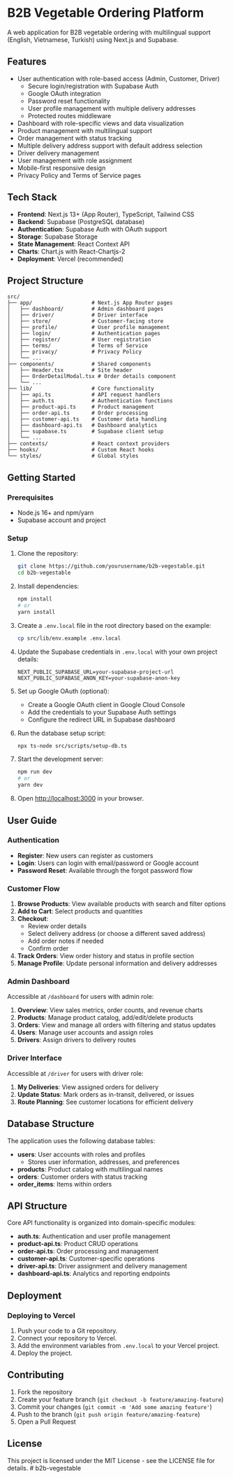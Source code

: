 # B2B Vegetable Ordering Platform

A web application for B2B vegetable ordering with multilingual support (English, Vietnamese, Turkish) using Next.js and Supabase.

## Features

- User authentication with role-based access (Admin, Customer, Driver)
  - Secure login/registration with Supabase Auth
  - Google OAuth integration
  - Password reset functionality
  - User profile management with multiple delivery addresses
  - Protected routes middleware
- Dashboard with role-specific views and data visualization
- Product management with multilingual support
- Order management with status tracking
- Multiple delivery address support with default address selection
- Driver delivery management
- User management with role assignment
- Mobile-first responsive design
- Privacy Policy and Terms of Service pages

## Tech Stack

- **Frontend**: Next.js 13+ (App Router), TypeScript, Tailwind CSS
- **Backend**: Supabase (PostgreSQL database)
- **Authentication**: Supabase Auth with OAuth support
- **Storage**: Supabase Storage
- **State Management**: React Context API
- **Charts**: Chart.js with React-Chartjs-2
- **Deployment**: Vercel (recommended)

## Project Structure

```
src/
├── app/                   # Next.js App Router pages
│   ├── dashboard/         # Admin dashboard pages
│   ├── driver/            # Driver interface
│   ├── store/             # Customer-facing store
│   ├── profile/           # User profile management
│   ├── login/             # Authentication pages
│   ├── register/          # User registration
│   ├── terms/             # Terms of Service
│   ├── privacy/           # Privacy Policy
│   └── ...
├── components/            # Shared components
│   ├── Header.tsx         # Site header
│   ├── OrderDetailModal.tsx # Order details component
│   └── ...
├── lib/                   # Core functionality
│   ├── api.ts             # API request handlers
│   ├── auth.ts            # Authentication functions
│   ├── product-api.ts     # Product management
│   ├── order-api.ts       # Order processing
│   ├── customer-api.ts    # Customer data handling
│   ├── dashboard-api.ts   # Dashboard analytics
│   ├── supabase.ts        # Supabase client setup
│   └── ...
├── contexts/              # React context providers
├── hooks/                 # Custom React hooks
└── styles/                # Global styles
```

## Getting Started

### Prerequisites

- Node.js 16+ and npm/yarn
- Supabase account and project

### Setup

1. Clone the repository:
   ```bash
   git clone https://github.com/yourusername/b2b-vegestable.git
   cd b2b-vegestable
   ```

2. Install dependencies:
   ```bash
   npm install
   # or
   yarn install
   ```

3. Create a `.env.local` file in the root directory based on the example:
   ```bash
   cp src/lib/env.example .env.local
   ```

4. Update the Supabase credentials in `.env.local` with your own project details:
   ```
   NEXT_PUBLIC_SUPABASE_URL=your-supabase-project-url
   NEXT_PUBLIC_SUPABASE_ANON_KEY=your-supabase-anon-key
   ```

5. Set up Google OAuth (optional):
   - Create a Google OAuth client in Google Cloud Console
   - Add the credentials to your Supabase Auth settings
   - Configure the redirect URL in Supabase dashboard

6. Run the database setup script:
   ```bash
   npx ts-node src/scripts/setup-db.ts
   ```

7. Start the development server:
   ```bash
   npm run dev
   # or
   yarn dev
   ```

8. Open [http://localhost:3000](http://localhost:3000) in your browser.

## User Guide

### Authentication

- **Register**: New users can register as customers
- **Login**: Users can login with email/password or Google account
- **Password Reset**: Available through the forgot password flow

### Customer Flow

1. **Browse Products**: View available products with search and filter options
2. **Add to Cart**: Select products and quantities
3. **Checkout**:
   - Review order details
   - Select delivery address (or choose a different saved address)
   - Add order notes if needed
   - Confirm order
4. **Track Orders**: View order history and status in profile section
5. **Manage Profile**: Update personal information and delivery addresses

### Admin Dashboard

Accessible at `/dashboard` for users with admin role:

1. **Overview**: View sales metrics, order counts, and revenue charts
2. **Products**: Manage product catalog, add/edit/delete products
3. **Orders**: View and manage all orders with filtering and status updates
4. **Users**: Manage user accounts and assign roles
5. **Drivers**: Assign drivers to delivery routes

### Driver Interface

Accessible at `/driver` for users with driver role:

1. **My Deliveries**: View assigned orders for delivery
2. **Update Status**: Mark orders as in-transit, delivered, or issues
3. **Route Planning**: See customer locations for efficient delivery

## Database Structure

The application uses the following database tables:

- **users**: User accounts with roles and profiles
  - Stores user information, addresses, and preferences
- **products**: Product catalog with multilingual names
- **orders**: Customer orders with status tracking
- **order_items**: Items within orders

## API Structure

Core API functionality is organized into domain-specific modules:

- **auth.ts**: Authentication and user profile management
- **product-api.ts**: Product CRUD operations
- **order-api.ts**: Order processing and management
- **customer-api.ts**: Customer-specific operations
- **driver-api.ts**: Driver assignment and delivery management
- **dashboard-api.ts**: Analytics and reporting endpoints

## Deployment

### Deploying to Vercel

1. Push your code to a Git repository.
2. Connect your repository to Vercel.
3. Add the environment variables from `.env.local` to your Vercel project.
4. Deploy the project.

## Contributing

1. Fork the repository
2. Create your feature branch (`git checkout -b feature/amazing-feature`)
3. Commit your changes (`git commit -m 'Add some amazing feature'`)
4. Push to the branch (`git push origin feature/amazing-feature`)
5. Open a Pull Request

## License

This project is licensed under the MIT License - see the LICENSE file for details. # b2b-vegestable
